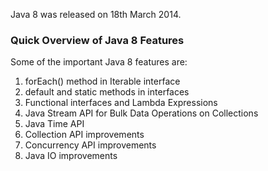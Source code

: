 Java 8 was released on 18th March 2014.

### Quick Overview of Java 8 Features

Some of the important Java 8 features are: 
1.  forEach() method in Iterable interface
2.  default and static methods in interfaces
3.  Functional interfaces and Lambda Expressions
4.  Java Stream API for Bulk Data Operations on Collections 
5.  Java Time API
6.  Collection API improvements
7.  Concurrency API improvements 
8.  Java IO improvements

